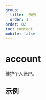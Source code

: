 ```yaml
---
group:
  title:  示例
  order: 1
order: 02
toc: content
mobile: false
---
```


# account

维护个人账户。

## 示例

<code src="./examples/account" compact background="#fff"></code>

